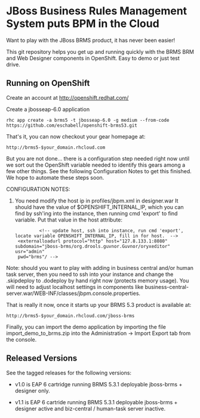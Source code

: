 JBoss Business Rules Management System puts BPM in the Cloud
==============================================================
Want to play with the JBoss BRMS product, it has never been easier!

This git repository helps you get up and running quickly with the BRMS 
BRM and Web Designer components in OpenShift. Easy to demo or just test
drive.

Running on OpenShift
----------------------

Create an account at http://openshift.redhat.com/

Create a jbosseap-6.0 application

    rhc app create -a brms5 -t jbosseap-6.0 -g medium --from-code https://github.com/eschabell/openshift-brms53.git
    
That's it, you can now checkout your gear homepage at:

    http://brms5-$your_domain.rhcloud.com

But you are not done... there is a configuration step needed right now until we sort out 
the OpenShift variable needed to identify this gears among a few other things. See the 
following Configuration Notes to get this finished. We hope to automate these steps soon.

CONFIGURATION NOTES:

1) You need modify the host ip in profiles/jbpm.xml in designer.war It should have the value of $OPENSHIFT_INTERNAL_IP, which you
can find by ssh'ing into the instance, then running cmd 'export' to find variable. Put that value in the host attribute:

				<!-- update host, ssh into instance, run cmd 'export', locate variable OPENSHIFT_INTERNAL_IP, fill in for host.  -->
        <externalloadurl protocol="http" host="127.8.133.1:8080" subdomain="jboss-brms/org.drools.guvnor.Guvnor/oryxeditor" usr="admin"
        pwd="brms"/ -->

Note: should you want to play with adding in business central and/or human task server, then you need to ssh into your instance and 
change the .skipdeploy to .dodeploy by hand right now (protects memory usage). You will need to adjust localhost settings in
components like business-central-server.war/WEB-INF/classes/jbpm.console.properties.

That is really it now, once it starts up your BRMS 5.3 product is available at:

    http://brms5-$your_domain.rhcloud.com/jboss-brms

Finally, you can import the demo application by importing the file import_demo_to_brms.zip into the Administration -> Import Export
tab from the console.


Released Versions
-----------------

See the tagged releases for the following versions:

- v1.0 is EAP 6 cartridge running BRMS 5.3.1 deployable jboss-brms + designer only.

- v1.1 is EAP 6 cartride running BRMS 5.3.1 deployable jboss-brms + designer active and biz-central / human-task server inactive.

